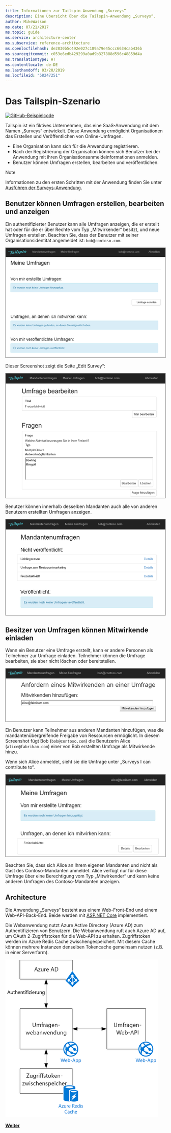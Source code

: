 ```yaml
---
title: Informationen zur Tailspin-Anwendung „Surveys“
description: Eine Übersicht über die Tailspin-Anwendung „Surveys“.
author: MikeWasson
ms.date: 07/21/2017
ms.topic: guide
ms.service: architecture-center
ms.subservice: reference-architecture
ms.openlocfilehash: de2830b5c492e027c189a79e45ccc6634cab436b
ms.sourcegitcommit: c053e6edb429299a0ad9b327888d596c48859d4a
ms.translationtype: HT
ms.contentlocale: de-DE
ms.lasthandoff: 03/20/2019
ms.locfileid: "58247251"
---
```

# <a name="the-tailspin-scenario"></a>Das Tailspin-Szenario

[![GitHub](../_images/github.png)-Beispielcode][sample application]

Tailspin ist ein fiktives Unternehmen, das eine SaaS-Anwendung mit dem Namen „Surveys“ entwickelt. Diese Anwendung ermöglicht Organisationen das Erstellen und Veröffentlichen von Online-Umfragen.

* Eine Organisation kann sich für die Anwendung registrieren.
* Nach der Registrierung der Organisation können sich Benutzer bei der Anwendung mit ihren Organisationsanmeldeinformationen anmelden.
* Benutzer können Umfragen erstellen, bearbeiten und veröffentlichen.

> [!NOTE]
> Informationen zu den ersten Schritten mit der Anwendung finden Sie unter [Ausführen der Surveys-Anwendung].

## <a name="users-can-create-edit-and-view-surveys"></a>Benutzer können Umfragen erstellen, bearbeiten und anzeigen

Ein authentifizierter Benutzer kann alle Umfragen anzeigen, die er erstellt hat oder für die er über Rechte vom Typ „Mitwirkender“ besitzt, und neue Umfragen erstellen. Beachten Sie, dass der Benutzer mit seiner Organisationsidentität angemeldet ist: `bob@contoso.com`.

![Surveys-App](./images/surveys-screenshot.png)

Dieser Screenshot zeigt die Seite „Edit Survey“:

![Umfrage bearbeiten](./images/edit-survey.png)

Benutzer können innerhalb desselben Mandanten auch alle von anderen Benutzern erstellten Umfragen anzeigen.

![Mandantenumfragen](./images/tenant-surveys.png)

## <a name="survey-owners-can-invite-contributors"></a>Besitzer von Umfragen können Mitwirkende einladen

Wenn ein Benutzer eine Umfrage erstellt, kann er andere Personen als Teilnehmer zur Umfrage einladen. Teilnehmer können die Umfrage bearbeiten, sie aber nicht löschen oder bereitstellen.

![Teilnehmer hinzufügen](./images/add-contributor.png)

Ein Benutzer kann Teilnehmer aus anderen Mandanten hinzufügen, was die mandantenübergreifende Freigabe von Ressourcen ermöglicht. In diesem Screenshot fügt Bob (`bob@contoso.com`) die Benutzerin Alice (`alice@fabrikam.com`) einer von Bob erstellten Umfrage als Mitwirkende hinzu.

Wenn sich Alice anmeldet, sieht sie die Umfrage unter „Surveys I can contribute to“.

![Teilnehmer an Umfrage](./images/contributor.png)

Beachten Sie, dass sich Alice an Ihrem eigenen Mandanten und nicht als Gast des Contoso-Mandanten anmeldet. Alice verfügt nur für diese Umfrage über eine Berechtigung vom Typ „Mitwirkender“ und kann keine anderen Umfragen des Contoso-Mandanten anzeigen.

## <a name="architecture"></a>Architecture

Die Anwendung „Surveys“ besteht aus einem Web-Front-End und einem Web-API-Back-End. Beide werden mit [ASP.NET Core] implementiert.

Die Webanwendung nutzt Azure Active Directory (Azure AD) zum Authentifizieren von Benutzern. Die Webanwendung ruft auch Azure AD auf, um OAuth 2-Zugriffstoken für die Web-API zu erhalten. Zugriffstoken werden im Azure Redis Cache zwischengespeichert. Mit diesem Cache können mehrere Instanzen denselben Tokencache gemeinsam nutzen (z.B. in einer Serverfarm).

![Architecture](./images/architecture.png)

[**Weiter**][authentication]

<!-- links -->

[authentication]: authenticate.md

[Ausführen der Surveys-Anwendung]: ./run-the-app.md
[ASP.NET Core]: /aspnet/core
[sample application]: https://github.com/mspnp/multitenant-saas-guidance
